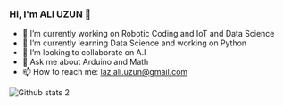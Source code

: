 ###  Hi, I'm ALi UZUN 👋




- 🔭 I’m currently working on Robotic Coding and IoT and Data Science 
- 🌱 I’m currently learning Data Science  and working on Python
- 👯 I’m looking to collaborate on A.I
- 💬 Ask me about Arduino and Math
- 📫 How to reach me: laz.ali.uzun@gmail.com



![Github stats 2](https://github-readme-stats.vercel.app/api?username=alixuzun&show_icons=true&theme=radical)




